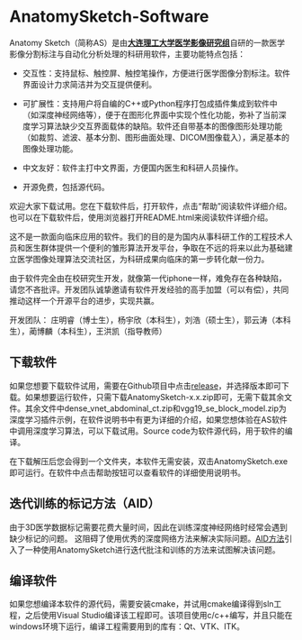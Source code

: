 # AnatomySketch-Software

Anatomy Sketch（简称AS）是由[**大连理工大学医学影像研究组**](http://biomedimg-dlut-edu.cn/index.html)自研的一款医学影像分割标注与自动化分析处理的科研用软件，主要功能特点包括：

- 交互性：支持鼠标、触控屏、触控笔操作，方便进行医学图像分割标注。软件界面设计力求简洁并为交互提供便利。

- 可扩展性：支持用户将自编的C++或Python程序打包成插件集成到软件中（如深度神经网络等），便于在图形化界面中实现个性化功能，弥补了当前深度学习算法缺少交互界面载体的缺陷。软件还自带基本的图像图形处理功能（如裁剪、滤波、基本分割、图形曲面处理、DICOM图像载入），满足基本的图像处理功能。

- 中文友好：软件主打中文界面，方便国内医生和科研人员操作。

- 开源免费，包括源代码。

欢迎大家下载试用。您在下载软件后，打开软件，点击“帮助”阅读软件详细介绍。也可以在下载软件后，使用浏览器打开README.html来阅读软件详细介绍。

这不是一款面向临床应用的软件。我们的目的是为国内从事科研工作的工程技术人员和医生群体提供一个便利的雏形算法开发平台，争取在不远的将来以此为基础建立医学图像处理算法交流社区，为科研成果向临床的第一步转化献一份力。

由于软件完全由在校研究生开发，就像第一代iphone一样，难免存在各种缺陷，请您不吝批评。开发团队诚挚邀请有软件开发经验的高手加盟（可以有偿），共同推动这样一个开源平台的进步，实现共赢。

开发团队：
庄明睿（博士生），杨宇欣（本科生），刘浩（硕士生），郭云涛（本科生），蔺博麟（本科生），王洪凯（指导教师）

## 下载软件

如果您想要下载软件试用，需要在Github项目中点击[release](https://github.com/DlutMedimgGroup/AnatomySketch-Software/releases)，并选择版本即可下载。如果想要运行软件，只需下载AnatomySketch-x.x.zip即可，无需下载其余文件。其余文件中dense_vnet_abdominal_ct.zip和vgg19_se_block_model.zip为深度学习插件示例，在软件说明书中有更为详细的介绍，如果您想体验在AS软件中调用深度学习算法，可以下载试用。Source code为软件源代码，用于软件的编译。

在下载解压后您会得到一个文件夹，本软件无需安装，双击AnatomySketch.exe即可运行。在软件中点击帮助按钮可以查看软件的详细使用说明书。

## 迭代训练的标记方法（AID）

由于3D医学数据标记需要花费大量时间，因此在训练深度神经网络时经常会遇到缺少标记的问题。 这阻碍了使用优秀的深度网络方法来解决实际问题。[AID方法](https://github.com/DlutMedimgGroup/AnatomySketch-Software/blob/master/AID/Operating%20Procedures%20of%20Annotation%20by%20Iterative%20Deep%20Learning.md)引入了一种使用AnatomySketch进行迭代批注和训练的方法来试图解决该问题。

## 编译软件

如果您想编译本软件的源代码，需要安装cmake，并试用cmake编译得到sln工程，之后使用Visual Studio编译该工程即可。该项目使用c/c++编写，并且只能在windows环境下运行，编译工程需要用到的库有：Qt、VTK、ITK。